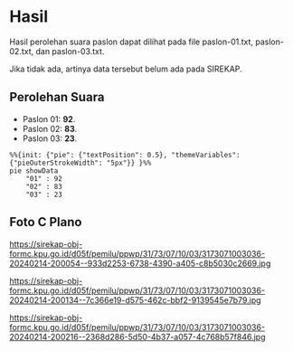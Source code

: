 # Hasil

Hasil perolehan suara paslon dapat dilihat pada file paslon-01.txt, paslon-02.txt, dan paslon-03.txt.

Jika tidak ada, artinya data tersebut belum ada pada SIREKAP.

## Perolehan Suara

 * Paslon 01: **92**.
 * Paslon 02: **83**.
 * Paslon 03: **23**.

```mermaid
%%{init: {"pie": {"textPosition": 0.5}, "themeVariables": {"pieOuterStrokeWidth": "5px"}} }%%
pie showData
    "01" : 92
    "02" : 83
    "03" : 23
```
## Foto C Plano

https://sirekap-obj-formc.kpu.go.id/d05f/pemilu/ppwp/31/73/07/10/03/3173071003036-20240214-200054--933d2253-6738-4390-a405-c8b5030c2669.jpg

https://sirekap-obj-formc.kpu.go.id/d05f/pemilu/ppwp/31/73/07/10/03/3173071003036-20240214-200134--7c366e19-d575-462c-bbf2-9139545e7b79.jpg

https://sirekap-obj-formc.kpu.go.id/d05f/pemilu/ppwp/31/73/07/10/03/3173071003036-20240214-200216--2368d286-5d50-4b37-a057-4c768b57f846.jpg

